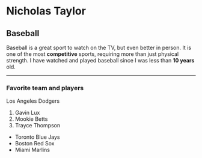 # Nicholas Taylor
## Baseball
 Baseball is a great sport to watch on the TV, but even better in person. It is one of the most **competitive** sports, requiring more than just physical strength. I have watched and played baseball since I was less than **10 years** old.

---
### Favorite team and players
Los Angeles Dodgers
1. Gavin Lux
2. Mookie Betts
3. Trayce Thompson

- Toronto Blue Jays
- Boston Red Sox
- Miami Marlins